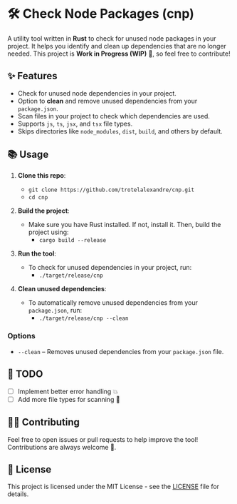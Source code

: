 # 🛠️ **Check Node Packages (cnp)**

A utility tool written in **Rust** to check for unused node packages in your project. It helps you identify and clean up dependencies that are no longer needed. This project is **Work in Progress (WIP)** 🚧, so feel free to contribute!

## ✨ Features
- Check for unused node dependencies in your project.
- Option to **clean** and remove unused dependencies from your `package.json`.
- Scan files in your project to check which dependencies are used.
- Supports `js`, `ts`, `jsx`, and `tsx` file types.
- Skips directories like `node_modules`, `dist`, `build`, and others by default.

## 📚 Usage

1. **Clone this repo**:
    - `git clone https://github.com/trotelalexandre/cnp.git`
    - `cd cnp`

2. **Build the project**:
    - Make sure you have Rust installed. If not, install it. Then, build the project using:
      - `cargo build --release`

3. **Run the tool**:
    - To check for unused dependencies in your project, run:
      - `./target/release/cnp`

4. **Clean unused dependencies**:
    - To automatically remove unused dependencies from your `package.json`, run:
      - `./target/release/cnp --clean`

### Options

- `--clean` – Removes unused dependencies from your `package.json` file.

## 📝 TODO

- [ ] Implement better error handling 💥
- [ ] Add more file types for scanning 📝

## 🧑‍💻 Contributing

Feel free to open issues or pull requests to help improve the tool! Contributions are always welcome 🌟.

## 📜 License

This project is licensed under the MIT License - see the [LICENSE](LICENSE) file for details.
